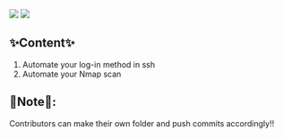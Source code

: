 <img src = 'https://github.com/Sandeep-BlackHat/Automate_World/blob/main/images/of9b6i02ifmdq5zlbmkz.jpg' />
<img src = 'https://capsule-render.vercel.app/api?color=000000&height=150&text=Automate_World&fontSize=100&animation=blinking&fontColor=00FF00'/>

## ✨Content✨
1. Automate your log-in method in ssh
2. Automate your Nmap scan


## 📝Note📝: 
Contributors can make their own folder and push commits accordingly!!
